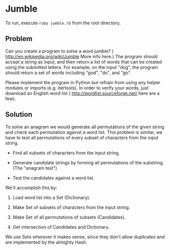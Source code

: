 # Jumble

To run, execute `ruby jumble.rb` from the root directory.

## Problem

Can you create a program to solve a word jumble?  (
<http://en.wikipedia.org/wiki/Jumble> More info here.)  The program should accept a string as input, and then return a list of words that can be created using the submitted letters.  For example, on the input "dog", the program should return a set of words including "god", "do", and "go".

Please implement the program in Python but refrain from using any helper modules or imports (e.g. itertools). In order to verify your words, just download an English word list ( <http://wordlist.sourceforge.net/> here are a few).

## Solution

To solve an anagram we would generate all permutations of the given string and check each permutation against a word list. This problem is similar, we have to test all permutations of every subset of characters from the input string.

* Find all subsets of characters from the input string.

* Generate candidate strings by forming all permutations of the substring. (The "anagram test")

* Test the candidates against a word list.

We'll accomplish this by:

1. Load word list into a Set (Dictionary).

2. Make Set of subsets of characters from the input string.

3. Make Set of all permutations of subsets (Candidates).

4. Get intersection of Candidates and Dictionary.

We use Sets wherever it makes sense, since they don't allow duplicates and are implemented by the almighty Hash.